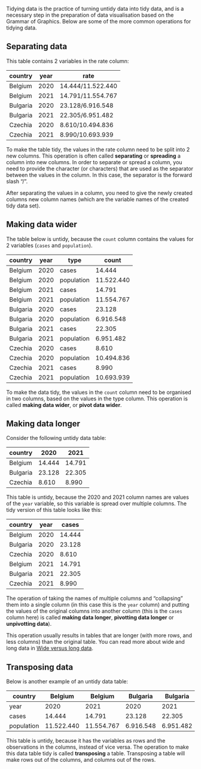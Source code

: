 Tidying data is the practice of turning untidy data into tidy data, and is a necessary step in the preparation of data visualisation based on the Grammar of Graphics. Below are some of the more common operations for tidying data.

## Separating data

This table contains 2 variables in the rate column:

| country | year | rate |
| --- | --- | --- |
| Belgium | 2020 | 14.444/11.522.440 |
| Belgium | 2021 | 14.791/11.554.767 |
| Bulgaria | 2020 | 23.128/6.916.548 |
| Bulgaria | 2021 | 22.305/6.951.482 |
| Czechia | 2020 | 8.610/10.494.836 |
| Czechia | 2021 | 8.990/10.693.939 |

To make the table tidy, the values in the rate column need to be split into 2 new columns. This operation is often called **separating** or **spreading** a column into new columns. In order to separate or spread a column, you need to provide the character (or characters) that are used as the separator between the values in the column. In this case, the separator is the forward slash “/”.

After separating the values in a column, you need to give the newly created columns new column names (which are the variable names of the created tidy data set).

## Making data wider

The table below is untidy, because the `count` column contains the values for 2 variables (`cases` and `population`). 

| country | year | type | count |
| --- | --- | --- | --- |
| Belgium | 2020 | cases | 14.444 |
| Belgium | 2020 | population | 11.522.440 |
| Belgium | 2021 | cases | 14.791 |
| Belgium | 2021 | population | 11.554.767 |
| Bulgaria | 2020 | cases | 23.128 |
| Bulgaria | 2020 | population | 6.916.548 |
| Bulgaria | 2021 | cases | 22.305 |
| Bulgaria | 2021 | population | 6.951.482 |
| Czechia | 2020 | cases | 8.610 |
| Czechia | 2020 | population | 10.494.836 |
| Czechia | 2021 | cases | 8.990 |
| Czechia | 2021 | population | 10.693.939 |

To make the data tidy, the values in the `count` column need to be organised in two columns, based on the values in the type column. This operation is called **making data wider**, or **pivot data wider**.

## Making data longer

Consider the following untidy data table:

| country | 2020 | 2021 |
| --- | --- | --- |
| Belgium | 14.444 | 14.791 |
| Bulgaria | 23.128 | 22.305 |
| Czechia | 8.610 | 8.990 |

This table is untidy, because the 2020 and 2021 column names are values of the `year` variable, so this variable is spread over multiple columns. The tidy version of this table looks like this:

| country | year | cases |
| --- | --- | --- |
| Belgium | 2020 | 14.444 |
| Bulgaria | 2020 | 23.128 |
| Czechia | 2020 | 8.610 |
| Belgium | 2021 | 14.791 |
| Bulgaria | 2021 | 22.305 |
| Czechia | 2021 | 8.990 |

The operation of taking the names of multiple columns and “collapsing” them into a single column (in this case this is the `year` column) and putting the values of the original columns into another column (this is the `cases` column here) is called **making data longer**, **pivotting data longer** or **unpivotting data**).

This operation usually results in tables that are longer (with more rows, and less columns) than the original table. You can read more about wide and long data in <span class='internal-link'>[Wide versus long data](wide-versus-long-data)</span>.

## Transposing data

Below is another example of an untidy data table:

| country | Belgium | Belgium | Bulgaria | Bulgaria | Czechia | Czechia |
| --- | --- | --- | --- | --- | --- | --- |
| year | 2020 | 2021 | 2020 | 2021 | 2020 | 2021 |
| cases | 14.444 | 14.791 | 23.128 | 22.305 | 8.610 | 8.990 |
| population | 11.522.440 | 11.554.767 | 6.916.548 | 6.951.482 | 10.494.836 | 10.693.939 |

This table is untidy, because it has the variables as rows and the observations in the columns, instead of vice versa. The operation to make this data table tidy is called **transposing** a table. Transposing a table will make rows out of the columns, and columns out of the rows.